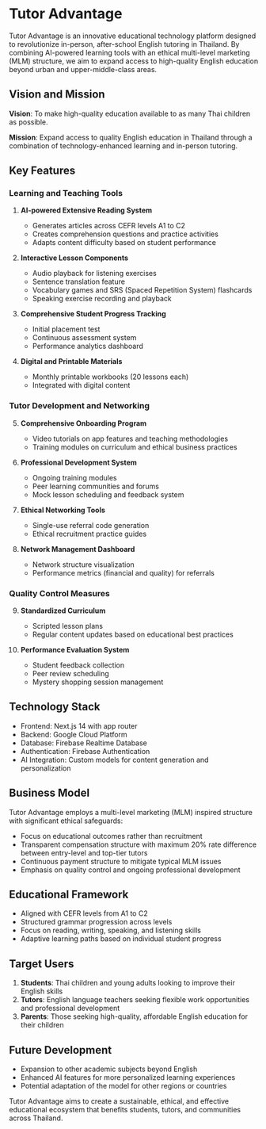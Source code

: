 # Tutor Advantage

Tutor Advantage is an innovative educational technology platform designed to revolutionize in-person, after-school English tutoring in Thailand. By combining AI-powered learning tools with an ethical multi-level marketing (MLM) structure, we aim to expand access to high-quality English education beyond urban and upper-middle-class areas.

## Vision and Mission

**Vision**: To make high-quality education available to as many Thai children as possible.

**Mission**: Expand access to quality English education in Thailand through a combination of technology-enhanced learning and in-person tutoring.

## Key Features

### Learning and Teaching Tools

1. **AI-powered Extensive Reading System**
   - Generates articles across CEFR levels A1 to C2
   - Creates comprehension questions and practice activities
   - Adapts content difficulty based on student performance

2. **Interactive Lesson Components**
   - Audio playback for listening exercises
   - Sentence translation feature
   - Vocabulary games and SRS (Spaced Repetition System) flashcards
   - Speaking exercise recording and playback

3. **Comprehensive Student Progress Tracking**
   - Initial placement test
   - Continuous assessment system
   - Performance analytics dashboard

4. **Digital and Printable Materials**
   - Monthly printable workbooks (20 lessons each)
   - Integrated with digital content

### Tutor Development and Networking

5. **Comprehensive Onboarding Program**
   - Video tutorials on app features and teaching methodologies
   - Training modules on curriculum and ethical business practices

6. **Professional Development System**
   - Ongoing training modules
   - Peer learning communities and forums
   - Mock lesson scheduling and feedback system

7. **Ethical Networking Tools**
   - Single-use referral code generation
   - Ethical recruitment practice guides

8. **Network Management Dashboard**
   - Network structure visualization
   - Performance metrics (financial and quality) for referrals

### Quality Control Measures

9. **Standardized Curriculum**
   - Scripted lesson plans
   - Regular content updates based on educational best practices

10. **Performance Evaluation System**
    - Student feedback collection
    - Peer review scheduling
    - Mystery shopping session management

## Technology Stack

- Frontend: Next.js 14 with app router
- Backend: Google Cloud Platform
- Database: Firebase Realtime Database
- Authentication: Firebase Authentication
- AI Integration: Custom models for content generation and personalization

## Business Model

Tutor Advantage employs a multi-level marketing (MLM) inspired structure with significant ethical safeguards:

- Focus on educational outcomes rather than recruitment
- Transparent compensation structure with maximum 20% rate difference between entry-level and top-tier tutors
- Continuous payment structure to mitigate typical MLM issues
- Emphasis on quality control and ongoing professional development

## Educational Framework

- Aligned with CEFR levels from A1 to C2
- Structured grammar progression across levels
- Focus on reading, writing, speaking, and listening skills
- Adaptive learning paths based on individual student progress

## Target Users

1. **Students**: Thai children and young adults looking to improve their English skills
2. **Tutors**: English language teachers seeking flexible work opportunities and professional development
3. **Parents**: Those seeking high-quality, affordable English education for their children

## Future Development

- Expansion to other academic subjects beyond English
- Enhanced AI features for more personalized learning experiences
- Potential adaptation of the model for other regions or countries

Tutor Advantage aims to create a sustainable, ethical, and effective educational ecosystem that benefits students, tutors, and communities across Thailand.
